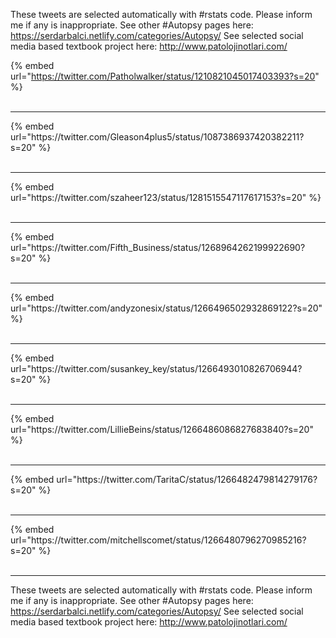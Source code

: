 

These tweets are selected automatically with #rstats code. Please inform me if any is inappropriate.
See other #Autopsy pages here: https://serdarbalci.netlify.com/categories/Autopsy/ 
See selected social media based textbook project here: http://www.patolojinotlari.com/

{% embed url="https://twitter.com/Patholwalker/status/1210821045017403393?s=20" %}<br>
<br>
<hr>
{% embed url="https://twitter.com/Gleason4plus5/status/1087386937420382211?s=20" %}<br>
<br>
<hr>
{% embed url="https://twitter.com/szaheer123/status/1281515547117617153?s=20" %}<br>
<br>
<hr>
{% embed url="https://twitter.com/Fifth_Business/status/1268964262199922690?s=20" %}<br>
<br>
<hr>
{% embed url="https://twitter.com/andyzonesix/status/1266496502932869122?s=20" %}<br>
<br>
<hr>
{% embed url="https://twitter.com/susankey_key/status/1266493010826706944?s=20" %}<br>
<br>
<hr>
{% embed url="https://twitter.com/LillieBeins/status/1266486086827683840?s=20" %}<br>
<br>
<hr>
{% embed url="https://twitter.com/TaritaC/status/1266482479814279176?s=20" %}<br>
<br>
<hr>
{% embed url="https://twitter.com/mitchellscomet/status/1266480796270985216?s=20" %}<br>
<br>
<hr>


These tweets are selected automatically with #rstats code. Please inform me if any is inappropriate.
See other #Autopsy pages here: https://serdarbalci.netlify.com/categories/Autopsy/ 
See selected social media based textbook project here: http://www.patolojinotlari.com/

